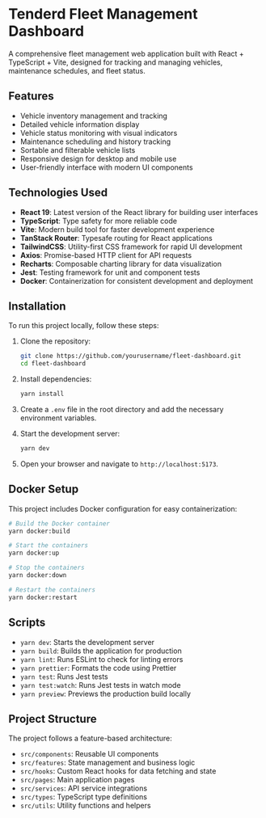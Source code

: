 # Tenderd Fleet Management Dashboard

A comprehensive fleet management web application built with React + TypeScript + Vite, designed for tracking and managing vehicles, maintenance schedules, and fleet status.

## Features

- Vehicle inventory management and tracking
- Detailed vehicle information display
- Vehicle status monitoring with visual indicators
- Maintenance scheduling and history tracking
- Sortable and filterable vehicle lists
- Responsive design for desktop and mobile use
- User-friendly interface with modern UI components

## Technologies Used

- **React 19**: Latest version of the React library for building user interfaces
- **TypeScript**: Type safety for more reliable code
- **Vite**: Modern build tool for faster development experience
- **TanStack Router**: Typesafe routing for React applications
- **TailwindCSS**: Utility-first CSS framework for rapid UI development
- **Axios**: Promise-based HTTP client for API requests
- **Recharts**: Composable charting library for data visualization
- **Jest**: Testing framework for unit and component tests
- **Docker**: Containerization for consistent development and deployment

## Installation

To run this project locally, follow these steps:

1. Clone the repository:

   ```sh
   git clone https://github.com/yourusername/fleet-dashboard.git
   cd fleet-dashboard
   ```

2. Install dependencies:
   ```sh
   yarn install
   ```
   
3. Create a `.env` file in the root directory and add the necessary environment variables.

4. Start the development server:

   ```sh
   yarn dev
   ```

5. Open your browser and navigate to `http://localhost:5173`.

## Docker Setup

This project includes Docker configuration for easy containerization:

```sh
# Build the Docker container
yarn docker:build

# Start the containers
yarn docker:up

# Stop the containers
yarn docker:down

# Restart the containers
yarn docker:restart
```

## Scripts

- `yarn dev`: Starts the development server
- `yarn build`: Builds the application for production
- `yarn lint`: Runs ESLint to check for linting errors
- `yarn prettier`: Formats the code using Prettier
- `yarn test`: Runs Jest tests
- `yarn test:watch`: Runs Jest tests in watch mode
- `yarn preview`: Previews the production build locally

## Project Structure

The project follows a feature-based architecture:
- `src/components`: Reusable UI components
- `src/features`: State management and business logic
- `src/hooks`: Custom React hooks for data fetching and state
- `src/pages`: Main application pages
- `src/services`: API service integrations
- `src/types`: TypeScript type definitions
- `src/utils`: Utility functions and helpers
